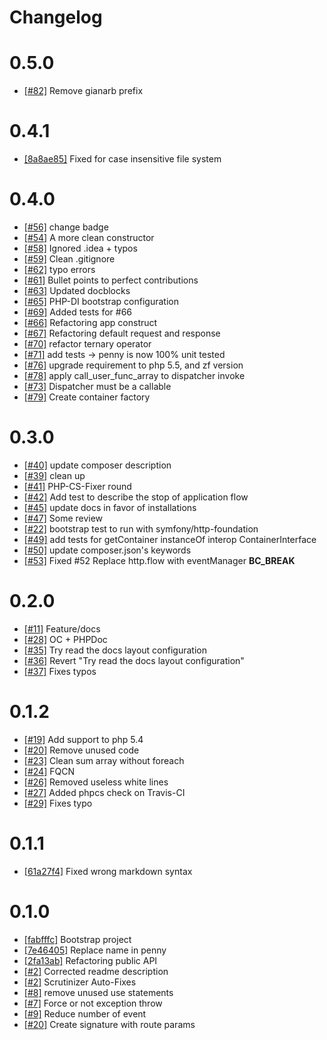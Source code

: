 # Changelog

# 0.5.0
* [[#82]](https://github.com/pennyphp/penny/pull/82) Remove gianarb prefix

# 0.4.1
* [[8a8ae85]](https://github.com/pennyphp/penny/commit/8a8ae856fa743cc8359a6f1c02d833cfe13cccff) Fixed for case insensitive file system

# 0.4.0
* [[#56]](https://github.com/pennyphp/penny/pull/56) change badge
* [[#54]](https://github.com/pennyphp/penny/pull/54) A more clean constructor
* [[#58]](https://github.com/pennyphp/penny/pull/58) Ignored .idea + typos
* [[#59]](https://github.com/pennyphp/penny/pull/59) Clean .gitignore
* [[#62]](https://github.com/pennyphp/penny/pull/62) typo errors
* [[#61]](https://github.com/pennyphp/penny/pull/61) Bullet points to perfect contributions
* [[#63]](https://github.com/pennyphp/penny/pull/63) Updated docblocks
* [[#65]](https://github.com/pennyphp/penny/pull/65) PHP-DI bootstrap configuration
* [[#69]](https://github.com/pennyphp/penny/pull/69) Added tests for #66
* [[#66]](https://github.com/pennyphp/penny/pull/66) Refactoring app construct
* [[#67]](https://github.com/pennyphp/penny/pull/67) Refactoring default request and response
* [[#70]](https://github.com/pennyphp/penny/pull/70) refactor ternary operator
* [[#71]](https://github.com/pennyphp/penny/pull/71) add tests -> penny is now 100% unit tested
* [[#76]](https://github.com/pennyphp/penny/pull/76) upgrade requirement to php 5.5, and zf version
* [[#78]](https://github.com/pennyphp/penny/pull/78) apply call_user_func_array to dispatcher invoke
* [[#73]](https://github.com/pennyphp/penny/pull/73) Dispatcher must be a callable
* [[#79]](https://github.com/pennyphp/penny/pull/79) Create container factory

# 0.3.0
* [[#40]](https://github.com/pennyphp/penny/pull/40) update composer description
* [[#39]](https://github.com/pennyphp/penny/pull/39) clean up
* [[#41]](https://github.com/pennyphp/penny/pull/41) PHP-CS-Fixer round
* [[#42]](https://github.com/pennyphp/penny/pull/42) Add test to describe the stop of application flow
* [[#45]](https://github.com/pennyphp/penny/pull/45) update docs in favor of installations
* [[#47]](https://github.com/pennyphp/penny/pull/47) Some review
* [[#22]](https://github.com/pennyphp/penny/pull/22) bootstrap test to run with symfony/http-foundation
* [[#49]](https://github.com/pennyphp/penny/pull/49) add tests for getContainer instanceOf interop ContainerInterface
* [[#50]](https://github.com/pennyphp/penny/pull/50) update composer.json's keywords
* [[#53]](https://github.com/pennyphp/penny/pull/53) Fixed #52 Replace http.flow with eventManager **BC_BREAK**

# 0.2.0
* [[#11]](https://github.com/pennyphp/penny/pull/11) Feature/docs
* [[#28]](https://github.com/pennyphp/penny/pull/28) OC + PHPDoc
* [[#35]](https://github.com/pennyphp/penny/pull/35) Try read the docs layout configuration
* [[#36]](https://github.com/pennyphp/penny/pull/36) Revert "Try read the docs layout configuration"
* [[#37]](https://github.com/pennyphp/penny/pull/37) Fixes typos

# 0.1.2
* [[#19]](https://github.com/pennyphp/penny/pull/19) Add support to php 5.4
* [[#20]](https://github.com/pennyphp/penny/pull/20) Remove unused code
* [[#23]](https://github.com/pennyphp/penny/pull/13) Clean sum array without foreach
* [[#24]](https://github.com/pennyphp/penny/pull/24) FQCN
* [[#26]](https://github.com/pennyphp/penny/pull/26) Removed useless white lines
* [[#27]](https://github.com/pennyphp/penny/pull/27) Added phpcs check on Travis-CI
* [[#29]](https://github.com/pennyphp/penny/pull/29) Fixes typo

# 0.1.1
* [[61a27f4]](https://github.com/pennyphp/penny/commit/61a27f4) Fixed wrong markdown syntax

# 0.1.0
* [[fabfffc]](https://github.com/pennyphp/penny/commit/fabfffc) Bootstrap project
* [[7e46405]](https://github.com/pennyphp/penny/commit/7e46405) Replace name in penny
* [[2fa13ab]](https://github.com/pennyphp/penny/commit/2fa13ab) Refactoring public API
* [[#2]](https://github.com/pennyphp/penny/pull/2) Corrected readme description
* [[#2]](https://github.com/pennyphp/penny/pull/3) Scrutinizer Auto-Fixes
* [[#8]](https://github.com/pennyphp/penny/pull/8) remove unused use statements
* [[#7]](https://github.com/pennyphp/penny/pull/7) Force or not exception throw
* [[#9]](https://github.com/pennyphp/penny/pull/9) Reduce number of event
* [[#20]](https://github.com/pennyphp/penny/pull/10) Create signature with route params
